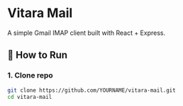 # Vitara Mail

A simple Gmail IMAP client built with React + Express.

## 🚀 How to Run

### 1. Clone repo
```bash
git clone https://github.com/YOURNAME/vitara-mail.git
cd vitara-mail
